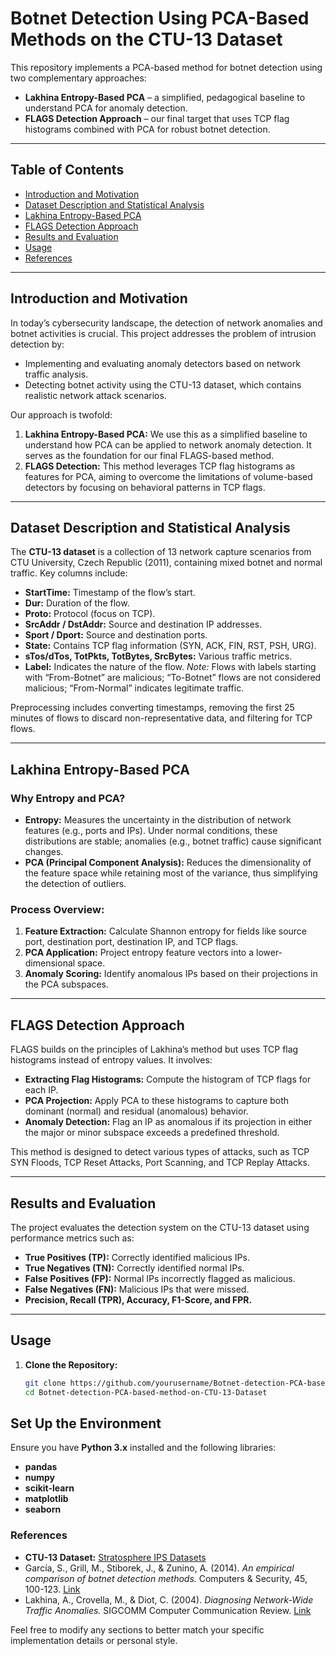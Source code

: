 # Botnet Detection Using PCA-Based Methods on the CTU-13 Dataset

This repository implements a PCA-based method for botnet detection using two complementary approaches:
- **Lakhina Entropy-Based PCA** – a simplified, pedagogical baseline to understand PCA for anomaly detection.
- **FLAGS Detection Approach** – our final target that uses TCP flag histograms combined with PCA for robust botnet detection.

---

## Table of Contents

- [Introduction and Motivation](#introduction-and-motivation)
- [Dataset Description and Statistical Analysis](#dataset-description-and-statistical-analysis)
- [Lakhina Entropy-Based PCA](#lakhina-entropy-based-pca)
- [FLAGS Detection Approach](#flags-detection-approach)
- [Results and Evaluation](#results-and-evaluation)
- [Usage](#usage)
- [References](#references)

---

## Introduction and Motivation

In today’s cybersecurity landscape, the detection of network anomalies and botnet activities is crucial. This project addresses the problem of intrusion detection by:
- Implementing and evaluating anomaly detectors based on network traffic analysis.
- Detecting botnet activity using the CTU-13 dataset, which contains realistic network attack scenarios.

Our approach is twofold:
1. **Lakhina Entropy-Based PCA:** We use this as a simplified baseline to understand how PCA can be applied to network anomaly detection. It serves as the foundation for our final FLAGS-based method.
2. **FLAGS Detection:** This method leverages TCP flag histograms as features for PCA, aiming to overcome the limitations of volume-based detectors by focusing on behavioral patterns in TCP flags.

---

## Dataset Description and Statistical Analysis

The **CTU-13 dataset** is a collection of 13 network capture scenarios from CTU University, Czech Republic (2011), containing mixed botnet and normal traffic. Key columns include:
- **StartTime:** Timestamp of the flow’s start.
- **Dur:** Duration of the flow.
- **Proto:** Protocol (focus on TCP).
- **SrcAddr / DstAddr:** Source and destination IP addresses.
- **Sport / Dport:** Source and destination ports.
- **State:** Contains TCP flag information (SYN, ACK, FIN, RST, PSH, URG).
- **sTos/dTos, TotPkts, TotBytes, SrcBytes:** Various traffic metrics.
- **Label:** Indicates the nature of the flow. *Note:* Flows with labels starting with “From-Botnet” are malicious; “To-Botnet” flows are not considered malicious; “From-Normal” indicates legitimate traffic.

Preprocessing includes converting timestamps, removing the first 25 minutes of flows to discard non-representative data, and filtering for TCP flows.

---

## Lakhina Entropy-Based PCA

### Why Entropy and PCA?
- **Entropy:** Measures the uncertainty in the distribution of network features (e.g., ports and IPs). Under normal conditions, these distributions are stable; anomalies (e.g., botnet traffic) cause significant changes.
- **PCA (Principal Component Analysis):** Reduces the dimensionality of the feature space while retaining most of the variance, thus simplifying the detection of outliers.

### Process Overview:
1. **Feature Extraction:** Calculate Shannon entropy for fields like source port, destination port, destination IP, and TCP flags.
2. **PCA Application:** Project entropy feature vectors into a lower-dimensional space.
3. **Anomaly Scoring:** Identify anomalous IPs based on their projections in the PCA subspaces.

---

## FLAGS Detection Approach

FLAGS builds on the principles of Lakhina’s method but uses TCP flag histograms instead of entropy values. It involves:
- **Extracting Flag Histograms:** Compute the histogram of TCP flags for each IP.
- **PCA Projection:** Apply PCA to these histograms to capture both dominant (normal) and residual (anomalous) behavior.
- **Anomaly Detection:** Flag an IP as anomalous if its projection in either the major or minor subspace exceeds a predefined threshold.

This method is designed to detect various types of attacks, such as TCP SYN Floods, TCP Reset Attacks, Port Scanning, and TCP Replay Attacks.

---

## Results and Evaluation

The project evaluates the detection system on the CTU-13 dataset using performance metrics such as:
- **True Positives (TP):** Correctly identified malicious IPs.
- **True Negatives (TN):** Correctly identified normal IPs.
- **False Positives (FP):** Normal IPs incorrectly flagged as malicious.
- **False Negatives (FN):** Malicious IPs that were missed.
- **Precision, Recall (TPR), Accuracy, F1-Score, and FPR.**


---

## Usage

1. **Clone the Repository:**
   ```bash
   git clone https://github.com/yourusername/Botnet-detection-PCA-based-method-on-CTU-13-Dataset.git
   cd Botnet-detection-PCA-based-method-on-CTU-13-Dataset


## Set Up the Environment

Ensure you have **Python 3.x** installed and the following libraries:
- **pandas**
- **numpy**
- **scikit-learn**
- **matplotlib**
- **seaborn**




### References

- **CTU-13 Dataset:** [Stratosphere IPS Datasets](https://www.stratosphereips.org/datasets-ctu13)
- García, S., Grill, M., Stiborek, J., & Zunino, A. (2014). *An empirical comparison of botnet detection methods.* Computers & Security, 45, 100-123. [Link](https://www.sciencedirect.com/science/article/abs/pii/S0167404814000923)
- Lakhina, A., Crovella, M., & Diot, C. (2004). *Diagnosing Network-Wide Traffic Anomalies.* SIGCOMM Computer Communication Review. [Link](https://doi.org/10.1145/1029844.1030034)



  
Feel free to modify any sections to better match your specific implementation details or personal style.

